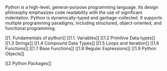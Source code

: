 
Python is a high-level, general-purpose programming language. Its design philosophy emphasizes code readability with the use of significant indentation. Python is dynamically-typed and garbage-collected. It supports multiple programming paradigms, including structured, object-oriented, and functional programming.


[[1. Fundamentals of python]]
[[1.1. Variables]]
[[1.2 Primitive Data types]]
[[1.3 Strings]]
[[1.4 Compound Data Types]]
[[1.5 Loops and Iteration]]
[[1.6 Functions]]
[[1.7 Base Functions]]
[[1.8 Regular Expressions]]
[[1.9 Python Objects]]

[[2 Python Packages]]

